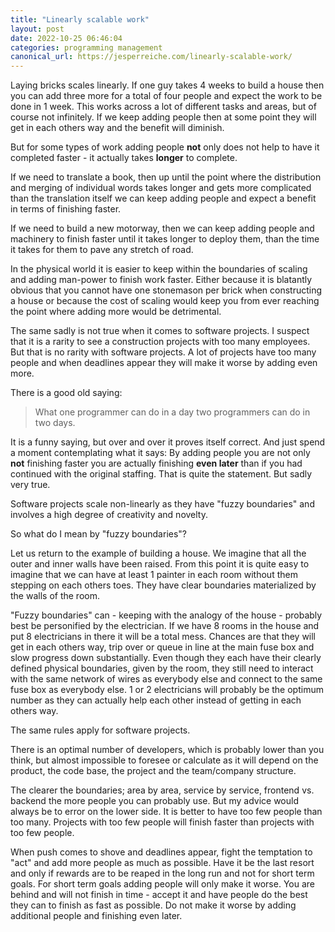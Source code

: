 ```yaml
---
title: "Linearly scalable work"
layout: post
date: 2022-10-25 06:46:04
categories: programming management
canonical_url: https://jesperreiche.com/linearly-scalable-work/
---
```


Laying bricks scales linearly. If one guy takes 4 weeks to build a house then you can add three more for a total of four people and expect the work to be done in 1 week. This works across a lot of different tasks and areas, but of course not infinitely. If we keep adding people then at some point they will get in each others way and the benefit will diminish.

But for some types of work adding people **not** only does not help to have it completed faster - it actually takes **longer** to complete.

If we need to translate a book, then up until the point where the distribution and merging of individual words takes longer and gets more complicated than the translation itself we can keep adding people and expect a benefit in terms of finishing faster. 

If we need to build a new motorway, then we can keep adding people and machinery to finish faster until it takes longer to deploy them, than the time it takes for them to pave any stretch of road.

In the physical world it is easier to keep within the boundaries of scaling and adding man-power to finish work faster. Either because it is blatantly obvious that you cannot have one stonemason per brick when constructing a house or because the cost of scaling would keep you from ever reaching the point where adding more would be detrimental.

The same sadly is not true when it comes to software projects. I suspect that it is a rarity to see a construction projects with too many employees. But that is no rarity with software projects. A lot of projects have too many people and when deadlines appear they will make it worse by adding even more.

There is a good old saying:

> What one programmer can do in a day two programmers can do in two days.

It is a funny saying, but over and over it proves itself correct. And just spend a moment contemplating what it says: By adding people you are not only **not** finishing faster you are actually finishing **even later** than if you had continued with the original staffing. That is quite the statement. But sadly very true.

Software projects scale non-linearly as they have "fuzzy boundaries" and involves a high degree of creativity and novelty.

So what do I mean by "fuzzy boundaries"?

Let us return to the example of building a house. We imagine that all the outer and inner walls have been raised. From this point it is quite easy to imagine that we can have at least 1 painter in each room without them stepping on each others toes. They have clear boundaries materialized by the walls of the room. 

"Fuzzy boundaries" can - keeping with the analogy of the house - probably best be personified by the electrician. If we have 8 rooms in the house and put 8 electricians in there it will be a total mess. Chances are that they will get in each others way, trip over or queue in line at the main fuse box and slow progress down substantially. Even though they each have their clearly defined physical boundaries, given by the room, they still need to interact with the same network of wires as everybody else and connect to the same fuse box as everybody else. 1 or 2 electricians will probably be the optimum number as they can actually help each other instead of getting in each others way.

The same rules apply for software projects.

There is an optimal number of developers, which is probably lower than you think, but almost impossible to foresee or calculate as it will depend on the product, the code base, the project and the team/company structure. 

The clearer the boundaries; area by area, service by service, frontend vs. backend the more people you can probably use. But my advice would always be to error on the lower side. It is better to have too few people than too many. Projects with too few people will finish faster than projects with too few people.

When push comes to shove and deadlines appear, fight the temptation to "act" and add more people as much as possible. Have it be the last resort and only if rewards are to be reaped in the long run and not for short term goals. For short term goals adding people will only make it worse. You are behind and will not finish in time - accept it and have people do the best they can to finish as fast as possible. Do not make it worse by adding additional people and finishing even later. 
